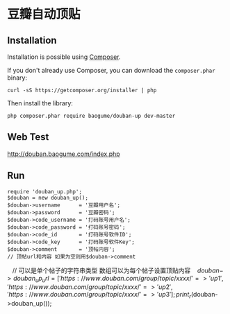 # 豆瓣自动顶贴

## Installation

Installation is possible using [Composer](https://getcomposer.org/).

If you don't already use Composer, you can download the `composer.phar` binary:

    curl -sS https://getcomposer.org/installer | php

Then install the library:

    php composer.phar require baogume/douban-up dev-master
   
## Web Test
http://douban.baogume.com/index.php

## Run
    require 'douban_up.php';
    $douban = new douban_up();
    $douban->username      = '豆瓣用户名';
    $douban->password      = '豆瓣密码';
    $douban->code_username = '打码账号用户名';
    $douban->code_password = '打码账号密码';
    $douban->code_id       = '打码账号软件ID';
    $douban->code_key      = '打码账号软件Key';
    $douban->comment       = '顶帖内容';
    // 顶帖url和内容 如果为空则用$douban->comment
    // 可以是单个帖子的字符串类型 数组可以为每个帖子设置顶贴内容
    $douban->douban_up_url = [
        'https://www.douban.com/group/topic/xxxx/' => 'up1',
        'https://www.douban.com/group/topic/xxxx/' => 'up2',
        'https://www.douban.com/group/topic/xxxx/' => 'up3'
    ];
    print_r($douban->douban_up());
